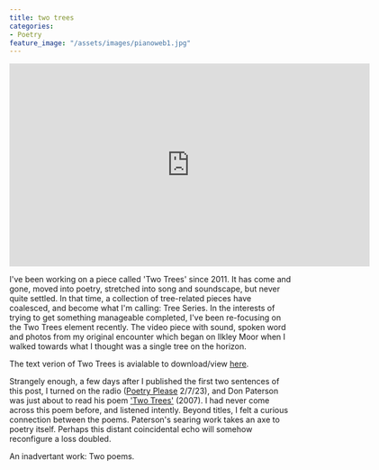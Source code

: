 ```yaml
---
title: two trees
categories:
- Poetry
feature_image: "/assets/images/pianoweb1.jpg"
---
```


<iframe src="https://player.vimeo.com/video/849060071?h=90f6de92d5" width="640" height="360" frameborder="0" allow="autoplay; fullscreen; picture-in-picture" allowfullscreen></iframe> 
 

I've been working on a piece called 'Two Trees' since 2011. It has come and gone, moved into poetry, stretched into song and soundscape, but never quite settled. In that time, a collection of tree-related pieces have coalesced, and become what I'm calling: Tree Series. In the interests of trying to get something manageable completed, I've been re-focusing on the Two Trees element recently. The video piece with sound, spoken word and photos from my original encounter which began on Ilkley Moor when I walked towards what I thought was a single tree on the horizon.  

The text verion of Two Trees is avialable to download/view [here](https://drive.google.com/file/d/1n6cbadgRucVZLC6dmVOv5lolt4YrrLKj/view?usp=sharing).

Strangely enough, a few days after I published the first two sentences of this post, I turned on the radio ([Poetry Please](https://www.bbc.co.uk/programmes/m001nfzw) 2/7/23), and Don Paterson was just about to read his poem ['Two Trees'](https://www.poetryfoundation.org/poetrymagazine/browse?contentId=49796) (2007). I had never come across this poem before, and listened intently. Beyond titles, I felt a curious connection between the poems. Paterson's searing work takes an axe to poetry itself. Perhaps this distant coincidental echo will somehow reconfigure a loss doubled.

An inadvertant work: Two poems. 
 
 

